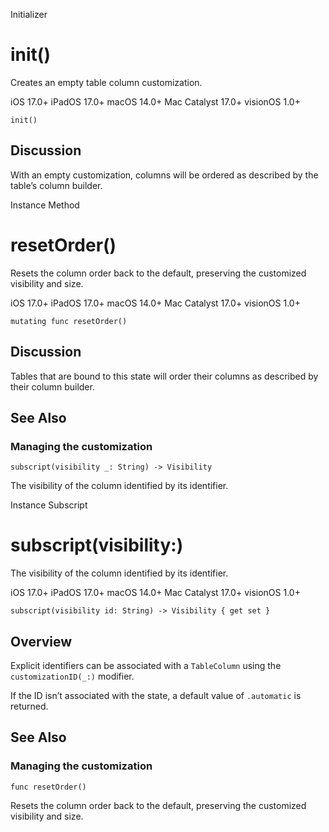 Initializer

# init()

Creates an empty table column customization.

iOS 17.0+  iPadOS 17.0+  macOS 14.0+  Mac Catalyst 17.0+  visionOS 1.0+

    
    
    init()

## Discussion

With an empty customization, columns will be ordered as described by the
table’s column builder.

Instance Method

# resetOrder()

Resets the column order back to the default, preserving the customized
visibility and size.

iOS 17.0+  iPadOS 17.0+  macOS 14.0+  Mac Catalyst 17.0+  visionOS 1.0+

    
    
    mutating func resetOrder()

## Discussion

Tables that are bound to this state will order their columns as described by
their column builder.

## See Also

### Managing the customization

`subscript(visibility _: String) -> Visibility`

The visibility of the column identified by its identifier.

Instance Subscript

# subscript(visibility:)

The visibility of the column identified by its identifier.

iOS 17.0+  iPadOS 17.0+  macOS 14.0+  Mac Catalyst 17.0+  visionOS 1.0+

    
    
    subscript(visibility id: String) -> Visibility { get set }

## Overview

Explicit identifiers can be associated with a `TableColumn` using the
`customizationID(_:)` modifier.

If the ID isn’t associated with the state, a default value of `.automatic` is
returned.

## See Also

### Managing the customization

`func resetOrder()`

Resets the column order back to the default, preserving the customized
visibility and size.

